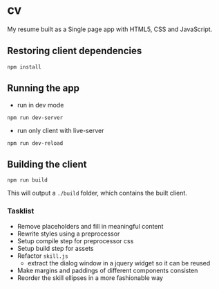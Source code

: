 # cv

My resume built as a Single page app with HTML5, CSS and JavaScript.

## Restoring client dependencies
```
npm install
```

## Running the app
- run in dev mode
```
npm run dev-server
```

- run only client with live-server
```
npm run dev-reload
```

## Building the client
```
npm run build
```

This will output a `./build` folder, which contains the built client.

### Tasklist
- Remove placeholders and fill in meaningful content
- Rewrite styles using a preprocessor
- Setup compile step for preprocessor css
- Setup build step for assets
- Refactor `skill.js`
    - extract the dialog window in a jquery widget so it can be reused
- Make margins and paddings of different components consisten
- Reorder the skill ellipses in a more fashionable way